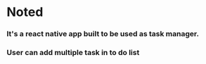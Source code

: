 # Noted 
### It's a react native app built to be used as task manager.
### User can add multiple task in to do list
